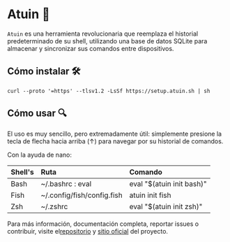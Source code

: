 # Atuin 🐢

```Atuin``` es una herramienta revolucionaria que reemplaza el historial predeterminado de su shell, utilizando una base de datos SQLite para almacenar y sincronizar sus comandos entre dispositivos.

## Cómo instalar 🛠

```curl --proto '=https' --tlsv1.2 -LsSf https://setup.atuin.sh | sh```

## Cómo usar 🔍

El uso es muy sencillo, pero extremadamente útil: simplemente presione la tecla de flecha hacia arriba (↑) para navegar por su historial de comandos.  

Con la ayuda de nano:  

|Shell's | Ruta                    | Comando                   |
|:-------|:---------------------------|:--------------------------|  
|Bash    | ~/.bashrc : eval           | eval "$(atuin init bash)" |
|Fish    | ~/.config/fish/config.fish | atuin init fish | source  |
|Zsh     | ~/.zshrc                   | eval "$(atuin init zsh)"  |

Para más información, documentación completa, reportar issues o contribuir, visite el<a href="https://github.com/atuinsh/atuin">repositorio</a> y <a href="https://atuin.sh/">sitio oficial</a> del proyecto.

